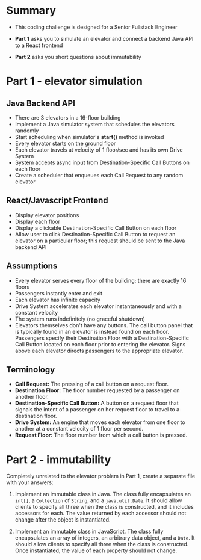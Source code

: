 # Summary

- This coding challenge is designed for a Senior Fullstack Engineer

- **Part 1** asks you to simulate an elevator and connect a backend Java API to a React frontend
- **Part 2** asks you short questions about immutability

# Part 1 - elevator simulation

## Java Backend API

- There are 3 elevators in a 16-floor building
- Implement a Java simulator system that schedules the elevators randomly
- Start scheduling when simulator's **start()** method is invoked
- Every elevator starts on the ground floor
- Each elevator travels at velocity of 1 floor/sec and has its own Drive System
- System accepts async input from Destination-Specific Call Buttons on each floor
- Create a scheduler that enqueues each Call Request to any random elevator

## React/Javascript Frontend

- Display elevator positions
- Display each floor
- Display a clickable Destination-Specific Call Button on each floor
- Allow user to click Destination-Specific Call Button to request an elevator on a particular floor; 
  this request should be sent to the Java backend API

## Assumptions

- Every elevator serves every floor of the building; there are exactly 16 floors
- Passengers instantly enter and exit
- Each elevator has infinite capacity
- Drive System accelerates each elevator instantaneously and with a constant velocity
- The system runs indefinitely (no graceful shutdown)
- Elevators themselves don't have any buttons. The call button panel that is typically found in an elevator is instead found on each floor. Passengers specify their Destination Floor with a Destination-Specific Call Button located on each floor prior to entering the elevator. Signs above each elevator directs passengers to the appropriate elevator.

## Terminology
- **Call Request:** The pressing of a call button on a request floor.
- **Destination Floor:** The floor number requested by a passenger on another floor.
- **Destination-Specific Call Button:** A button on a request floor that signals the intent of a passenger on her request floor to travel to a destination floor.
- **Drive System:** An engine that moves each elevator from one floor to another at a constant velocity of 1 floor per second.
- **Request Floor:** The floor number from which a call button is pressed.

# Part 2 - immutability
Completely unrelated to the elevator problem in Part 1, create a separate file with your answers:

1) Implement an immutable class in Java. The class fully encapsulates an `int[]`, a `Collection` of `String`, and a `java.util.Date`. It should allow clients to specify all three when the class is constructed, and it includes accessors for each. The value returned by each accessor should not change after the object is instantiated.
 
2) Implement an immutable class in JavaScript. The class fully encapsulates an array of integers, an arbitrary data object, and a `Date`. It should allow clients to specify all three when the class is constructed. Once instantiated, the value of each property should not change.
